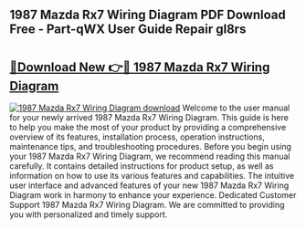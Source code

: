 ## 1987 Mazda Rx7 Wiring Diagram PDF Download Free - Part-qWX User Guide Repair gl8rs

# <h2><a href="http://dfpf6z6.blite.top/?on=1987+Mazda+Rx7+Wiring+Diagram">🔗Download New 👉🔴 1987 Mazda Rx7 Wiring Diagram</a></h2>

[![1987 Mazda Rx7 Wiring Diagram download](https://i.imgur.com/lujVjoI.png)](http://dfpf6z6.blite.top/?on=1987+Mazda+Rx7+Wiring+Diagram)
Welcome to the user manual for your newly arrived 1987 Mazda Rx7 Wiring Diagram. This guide is here to help you make the most of your product by providing a comprehensive overview of its features, installation process, operation instructions, maintenance tips, and troubleshooting procedures. Before you begin using your 1987 Mazda Rx7 Wiring Diagram, we recommend reading this manual carefully. It contains detailed instructions for product setup, as well as information on how to use its various features and capabilities. The intuitive user interface and advanced features of your new 1987 Mazda Rx7 Wiring Diagram work in harmony to enhance your experience. Dedicated Customer Support 1987 Mazda Rx7 Wiring Diagram. We are committed to providing you with personalized and timely support.
